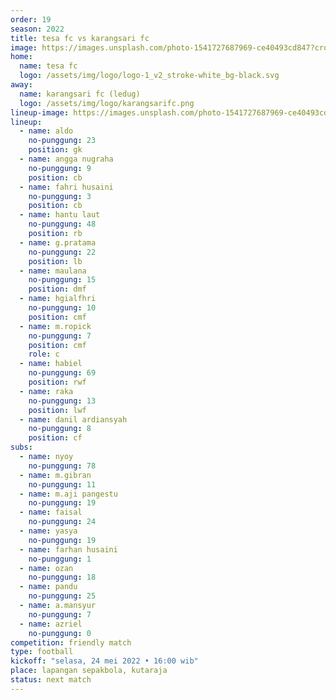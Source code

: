 ```yaml
---
order: 19
season: 2022
title: tesa fc vs karangsari fc
image: https://images.unsplash.com/photo-1541727687969-ce40493cd847?crop=entropy&cs=tinysrgb&fm=jpg&ixlib=rb-1.2.1&q=80&raw_url=true&ixid=MnwxMjA3fDB8MHxwaG90by1wYWdlfHx8fGVufDB8fHx8&auto=format&fit=crop&w=1076
home:
  name: tesa fc
  logo: /assets/img/logo/logo-1_v2_stroke-white_bg-black.svg
away:
  name: karangsari fc (ledug)
  logo: /assets/img/logo/karangsarifc.png
lineup-image: https://images.unsplash.com/photo-1541727687969-ce40493cd847?crop=entropy&cs=tinysrgb&fm=jpg&ixlib=rb-1.2.1&q=80&raw_url=true&ixid=MnwxMjA3fDB8MHxwaG90by1wYWdlfHx8fGVufDB8fHx8&auto=format&fit=crop&w=1076
lineup:
  - name: aldo
    no-punggung: 23
    position: gk
  - name: angga nugraha
    no-punggung: 9
    position: cb
  - name: fahri husaini
    no-punggung: 3
    position: cb
  - name: hantu laut
    no-punggung: 48
    position: rb
  - name: g.pratama
    no-punggung: 22
    position: lb
  - name: maulana
    no-punggung: 15
    position: dmf
  - name: hgialfhri
    no-punggung: 10
    position: cmf
  - name: m.ropick
    no-punggung: 7
    position: cmf
    role: c
  - name: habiel
    no-punggung: 69
    position: rwf
  - name: raka
    no-punggung: 13
    position: lwf
  - name: danil ardiansyah
    no-punggung: 8
    position: cf
subs:
  - name: nyoy
    no-punggung: 78
  - name: m.gibran
    no-punggung: 11
  - name: m.aji pangestu
    no-punggung: 19
  - name: faisal
    no-punggung: 24
  - name: yasya
    no-punggung: 19
  - name: farhan husaini
    no-punggung: 1
  - name: ozan
    no-punggung: 18
  - name: pandu
    no-punggung: 25
  - name: a.mansyur
    no-punggung: 7
  - name: azriel
    no-punggung: 0
competition: friendly match
type: football
kickoff: "selasa, 24 mei 2022 • 16:00 wib"
place: lapangan sepakbola, kutaraja
status: next match
---
```

